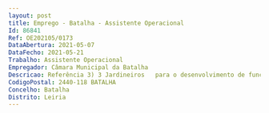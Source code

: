 ```yaml
--- 
layout: post
title: Emprego - Batalha - Assistente Operacional
Id: 86841
Ref: OE202105/0173
DataAbertura: 2021-05-07
DataFecho: 2021-05-21
Trabalho: Assistente Operacional
Empregador: Câmara Municipal da Batalha
Descricao: Referência 3) 3 Jardineiros   para o desenvolvimento de funções na Divisão de Ambiente, Manutenção e Exploração – Realização de construção, manutenção e conservação de sementeiras de relvados, plantas e outras espécies arbóreas  realização da limpeza e conservação dos arruamentos e canteiros  execução de trabalhos a nível de preparação ou substituição de terreno, aplicação de fertilizantes destinada à construção, manutenção e conservação de sementeiras de relvados, plantas e outras espécies arbóreas  realização de adubamento, monda, sacha e rega (automática ou manual), incluindo aplicação de herbicidas ou pesticidas  manutenção e conservação de viveiros de plantas com sementeiras, plantações, transplantações, enxertias e regas  instalação e manutenção do sistema de rega automático e manual  realização de operações e tarefas de jardinagem através da utilização de equipamentos manuais ou mecânicos  responsabilização pela limpeza, afinação e lubrificação de equipamentos mecânicos  realização de reparações providenciando, em caso de avarias maiores arranjo dos materiais  utilização adequada de equipamentos de proteção coletiva e proteção individual, inerentes à construção, reparação e manutenção de trabalhos da sua arte.
CodigoPostal: 2440-118 BATALHA
Concelho: Batalha
Distrito: Leiria
--- 
```

